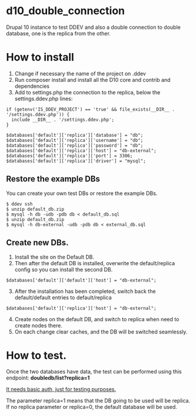 # d10_double_connection
Drupal 10 instance to test DDEV and also a double connection to double database, one is the replica from the other.

# How to install
1. Change if necessary the name of the project on .ddev
2. Run composer install and install all the D10 core and contrib and dependencies
3. Add to settings.php the connection to the replica, below the settings.ddev.php lines:
```
if (getenv('IS_DDEV_PROJECT') == 'true' && file_exists(__DIR__ . '/settings.ddev.php')) {
  include __DIR__ . '/settings.ddev.php';
}

$databases['default']['replica']['database'] = "db";
$databases['default']['replica']['username'] = "db";
$databases['default']['replica']['password'] = "db";
$databases['default']['replica']['host'] = "db-external";
$databases['default']['replica']['port'] = 3306;
$databases['default']['replica']['driver'] = "mysql";
```
## Restore the example DBs
You can create your own test DBs or restore the example DBs.
```
$ ddev ssh
$ unzip default_db.zip
$ mysql -h db -udb -pdb db < default_db.sql
$ unzip default_db.zip
$ mysql -h db-external -udb -pdb db < external_db.sql
```
## Create new DBs.
1. Install the site on the Default DB.
2. Then after the default DB is installed, overwrite the default/replica config so you can install the second DB.
```
$databases['default']['default']['host'] = "db-external";
```
3. After the installation has been completed, switch back the default/default entries to default/replica
```
$databases['default']['replica']['host'] = "db-external";
```
4. Create nodes on the default DB, and switch to replica when need to create nodes there.
5. On each change clear caches, and the DB will be switched seamlessly.

# How to test.
Once the two databases have data, the test can be performed using this endpoint:
**doubledb/list?replica=1**

<ins>It needs basic auth, just for testing purposes.</ins>

The parameter replica=1 means that the DB going to be used will be replica.
If no replica parameter or replica=0, the default database will be used.
